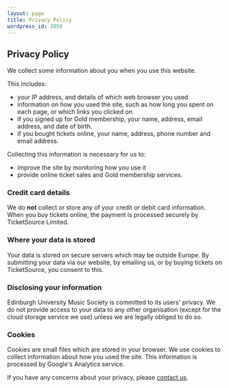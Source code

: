 ```yaml
---
layout: page
title: Privacy Policy
wordpress_id: 2059
---
```


## Privacy Policy

We collect some information about you when you use this website.

This includes:

* your IP address, and details of which web browser you used
* information on how you used the site, such as how long you spent on each page,
  or which links you clicked on
* if you signed up for Gold membership, your name, address, email address, and
  date of birth.
* if you bought tickets online, your name, address, phone number and email
  address.

Collecting this information is necessary for us to:

* improve the site by monitoring how you use it
* provide online ticket sales and Gold membership services.

### Credit card details

We do **not** collect or store any of your credit or debit card information.
When you buy tickets online, the payment is processed securely by TicketSource
Limited.

### Where your data is stored

Your data is stored on secure servers which may be outside Europe. By
submitting your data via our website, by emailing us, or by buying tickets on
TicketSource, you consent to this.

### Disclosing your information

Edinburgh University Music Society is committed to its users' privacy. We do
not provide access to your data to any other organisation (except for the cloud
storage service we use) unless we are legally obliged to do so.

### Cookies

Cookies are small files which are stored in your browser. We use cookies to
collect information about how you used the site. This information is processed
by Google's Analytics service.

If you have any concerns about your privacy, please [contact us](/contact-us/).
